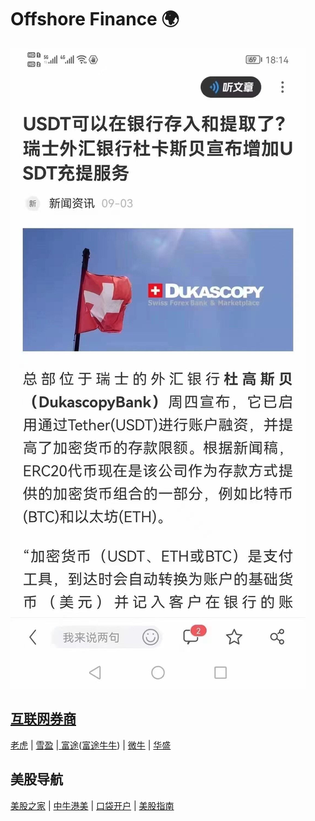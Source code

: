 # Offshore Finance 🌍

![](<../.gitbook/assets/image (54).png>)

## [互联网券商](https://zhuanlan.zhihu.com/p/349480662)

[老虎](https://www.itiger.com) | [雪盈](https://www.snowballsecurities.com) |[ 富途](https://www.futuhk.com)([富途牛牛](https://www.futunn.com)) | [微牛](https://www.webull.com) | [华盛](https://www.vbkr.com)

## 美股导航

[美股之家](https://www.mg21.com) | [中牛港美](https://www.zngm.com) | [口袋开户](https://www.kdkh.com) | [美股指南](https://investguider.com)

